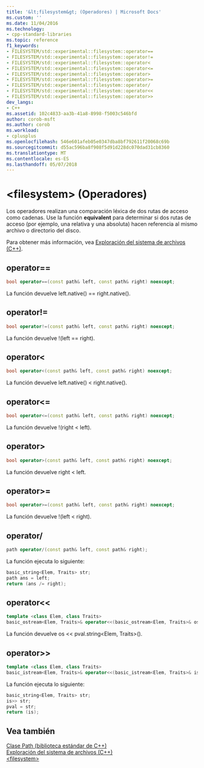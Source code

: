 ```yaml
---
title: '&lt;filesystem&gt; (Operadores) | Microsoft Docs'
ms.custom: ''
ms.date: 11/04/2016
ms.technology:
- cpp-standard-libraries
ms.topic: reference
f1_keywords:
- FILESYSTEM/std::experimental::filesystem::operator==
- FILESYSTEM/std::experimental::filesystem::operator!=
- FILESYSTEM/std::experimental::filesystem::operator<
- FILESYSTEM/std::experimental::filesystem::operator<=
- FILESYSTEM/std::experimental::filesystem::operator>
- FILESYSTEM/std::experimental::filesystem::operator>=
- FILESYSTEM/std::experimental::filesystem::operator/
- FILESYSTEM/std::experimental::filesystem::operator<<
- FILESYSTEM/std::experimental::filesystem::operator>>
dev_langs:
- C++
ms.assetid: 102c4833-aa3b-41a8-8998-f5003c546bfd
author: corob-msft
ms.author: corob
ms.workload:
- cplusplus
ms.openlocfilehash: 546e601afeb05e0347dba8bf792611f20068c69b
ms.sourcegitcommit: d55ac596ba8f908f5d91d228dc070dad31cb8360
ms.translationtype: MT
ms.contentlocale: es-ES
ms.lasthandoff: 05/07/2018
---
```

# <a name="ltfilesystemgt-operators"></a>&lt;filesystem&gt; (Operadores)

Los operadores realizan una comparación léxica de dos rutas de acceso como cadenas. Use la función **equivalent** para determinar si dos rutas de acceso (por ejemplo, una relativa y una absoluta) hacen referencia al mismo archivo o directorio del disco.

Para obtener más información, vea [Exploración del sistema de archivos (C++)](../standard-library/file-system-navigation.md).

## <a name="operator"></a>operator==

```cpp
bool operator==(const path& left, const path& right) noexcept;
```

La función devuelve left.native() == right.native().

## <a name="operator"></a>operator!=

```cpp
bool operator!=(const path& left, const path& right) noexcept;
```

La función devuelve !(left == right).

## <a name="operator"></a>operator<

```cpp
bool operator<(const path& left, const path& right) noexcept;
```

La función devuelve left.native() < right.native().

## <a name="operator"></a>operator<=

```cpp
bool operator<=(const path& left, const path& right) noexcept;
```

La función devuelve !(right \< left).

## <a name="operator"></a>operator>

```cpp
bool operator>(const path& left, const path& right) noexcept;
```

La función devuelve right \< left.

## <a name="operator"></a>operator>=

```cpp
bool operator>=(const path& left, const path& right) noexcept;
```

La función devuelve !(left < right).

## <a name="operator"></a>operator/

```cpp
path operator/(const path& left, const path& right);
```

La función ejecuta lo siguiente:

```cpp
basic_string<Elem, Traits> str;
path ans = left;
return (ans /= right);
```

## <a name="operator"></a>operator<<

```cpp
template <class Elem, class Traits>
basic_ostream<Elem, Traits>& operator<<(basic_ostream<Elem, Traits>& os, const path& pval);
```

La función devuelve os << pval.string\<Elem, Traits>().

## <a name="operator"></a>operator>>

```cpp
template <class Elem, class Traits>
basic_istream<Elem, Traits>& operator<<(basic_istream<Elem, Traits>& is, const path& pval);
```

La función ejecuta lo siguiente:

```cpp
basic_string<Elem, Traits> str;
is>> str;
pval = str;
return (is);
```

## <a name="see-also"></a>Vea también

[Clase Path (biblioteca estándar de C++)](../standard-library/path-class.md)<br/>
[Exploración del sistema de archivos (C++)](../standard-library/file-system-navigation.md)<br/>
[\<filesystem>](../standard-library/filesystem.md)<br/>
